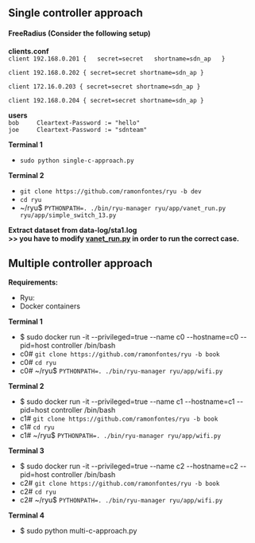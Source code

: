 ## Single controller approach

#### FreeRadius (Consider the following setup)

**clients.conf**  
`client 192.168.0.201 {  
        secret=secret  
        shortname=sdn_ap  
}`

`client 192.168.0.202 {
        secret=secret
        shortname=sdn_ap
}`

`client 172.16.0.203 {
        secret=secret
        shortname=sdn_ap
}`

`client 192.168.0.204 {
        secret=secret
        shortname=sdn_ap
}`

**users**  
`bob     Cleartext-Password := "hello"`   
`joe     Cleartext-Password := "sdnteam"`


**Terminal 1**
* `sudo python single-c-approach.py` 

**Terminal 2**
* `git clone https://github.com/ramonfontes/ryu -b dev`    
* `cd ryu`   
* ~/ryu$ `PYTHONPATH=. ./bin/ryu-manager ryu/app/vanet_run.py ryu/app/simple_switch_13.py`     

**Extract dataset from data-log/sta1.log**   
**>> you have to modify [vanet_run.py](https://github.com/ramonfontes/ryu/blob/dev/ryu/app/vanet_run.py#L134) in order to run the correct case.**

## Multiple controller approach

**Requirements:**
* Ryu:  
* Docker containers  

**Terminal 1**
* $ sudo docker run -it --privileged=true --name c0 --hostname=c0 --pid=host controller /bin/bash   
* c0# `git clone https://github.com/ramonfontes/ryu -b book`    
* c0# `cd ryu`   
* c0# ~/ryu$ `PYTHONPATH=. ./bin/ryu-manager ryu/app/wifi.py`     

**Terminal 2**
* $ sudo docker run -it --privileged=true --name c1 --hostname=c1 --pid=host controller /bin/bash   
* c1# `git clone https://github.com/ramonfontes/ryu -b book`    
* c1# `cd ryu`   
* c1# ~/ryu$ `PYTHONPATH=. ./bin/ryu-manager ryu/app/wifi.py`     

**Terminal 3**
* $ sudo docker run -it --privileged=true --name c2 --hostname=c2 --pid=host controller /bin/bash   
* c2# `git clone https://github.com/ramonfontes/ryu -b book`    
* c2# `cd ryu`   
* c2# ~/ryu$ `PYTHONPATH=. ./bin/ryu-manager ryu/app/wifi.py`     

**Terminal 4**
* $ sudo python multi-c-approach.py  



